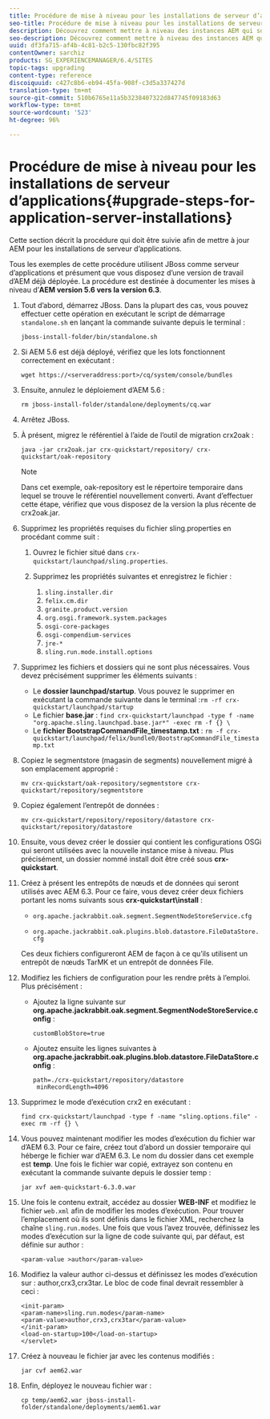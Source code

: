 ```yaml
---
title: Procédure de mise à niveau pour les installations de serveur d’applications
seo-title: Procédure de mise à niveau pour les installations de serveur d’applications
description: Découvrez comment mettre à niveau des instances AEM qui sont déployées par le biais de serveurs d’applications.
seo-description: Découvrez comment mettre à niveau des instances AEM qui sont déployées par le biais de serveurs d’applications.
uuid: df3fa715-af4b-4c81-b2c5-130fbc82f395
contentOwner: sarchiz
products: SG_EXPERIENCEMANAGER/6.4/SITES
topic-tags: upgrading
content-type: reference
discoiquuid: c427c8b6-eb94-45fa-908f-c3d5a337427d
translation-type: tm+mt
source-git-commit: 510b6765e11a5b3238407322d847745f09183d63
workflow-type: tm+mt
source-wordcount: '523'
ht-degree: 96%

---
```



# Procédure de mise à niveau pour les installations de serveur d’applications{#upgrade-steps-for-application-server-installations}

Cette section décrit la procédure qui doit être suivie afin de mettre à jour AEM pour les installations de serveur d’applications.

Tous les exemples de cette procédure utilisent JBoss comme serveur d’applications et présument que vous disposez d’une version de travail d’AEM déjà déployée. La procédure est destinée à documenter les mises à niveau d’**AEM version 5.6 vers la version 6.3**.

1. Tout d’abord, démarrez JBoss. Dans la plupart des cas, vous pouvez effectuer cette opération en exécutant le script de démarrage `standalone.sh` en lançant la commande suivante depuis le terminal :

   ```shell
   jboss-install-folder/bin/standalone.sh
   ```

1. Si AEM 5.6 est déjà déployé, vérifiez que les lots fonctionnent correctement en exécutant :

   ```shell
   wget https://<serveraddress:port>/cq/system/console/bundles
   ```

1. Ensuite, annulez le déploiement d’AEM 5.6 :

   ```shell
   rm jboss-install-folder/standalone/deployments/cq.war
   ```

1. Arrêtez JBoss.

1. À présent, migrez le référentiel à l’aide de l’outil de migration crx2oak :

   ```shell
   java -jar crx2oak.jar crx-quickstart/repository/ crx-quickstart/oak-repository
   ```

   >[!NOTE]
   >
   >Dans cet exemple, oak-repository est le répertoire temporaire dans lequel se trouve le référentiel nouvellement converti. Avant d’effectuer cette étape, vérifiez que vous disposez de la version la plus récente de crx2oak.jar.

1. Supprimez les propriétés requises du fichier sling.properties en procédant comme suit :

   1. Ouvrez le fichier situé dans `crx-quickstart/launchpad/sling.properties`.
   1. Supprimez les propriétés suivantes et enregistrez le fichier :

      1. `sling.installer.dir`
      1. `felix.cm.dir`
      1. `granite.product.version`
      1. `org.osgi.framework.system.packages`
      1. `osgi-core-packages`
      1. `osgi-compendium-services`
      1. `jre-*`
      1. `sling.run.mode.install.options`

1. Supprimez les fichiers et dossiers qui ne sont plus nécessaires. Vous devez précisément supprimer les éléments suivants :

   * Le **dossier launchpad/startup**. Vous pouvez le supprimer en exécutant la commande suivante dans le terminal :`rm -rf crx-quickstart/launchpad/startup`
   * Le fichier **base.jar** : `find crx-quickstart/launchpad -type f -name "org.apache.sling.launchpad.base.jar*" -exec rm -f {} \`
   * Le **fichier BootstrapCommandFile_timestamp.txt** : `rm -f crx-quickstart/launchpad/felix/bundle0/BootstrapCommandFile_timestamp.txt`

1. Copiez le segmentstore (magasin de segments) nouvellement migré à son emplacement approprié :

   ```shell
   mv crx-quickstart/oak-repository/segmentstore crx-quickstart/repository/segmentstore
   ```

1. Copiez également l’entrepôt de données :

   ```shell
   mv crx-quickstart/repository/repository/datastore crx-quickstart/repository/datastore
   ```

1. Ensuite, vous devez créer le dossier qui contient les configurations OSGi qui seront utilisées avec la nouvelle instance mise à niveau. Plus précisément, un dossier nommé install doit être créé sous **crx-quickstart**.

1. Créez à présent les entrepôts de nœuds et de données qui seront utilisés avec AEM 6.3. Pour ce faire, vous devez créer deux fichiers portant les noms suivants sous **crx-quickstart\install** :

   * `org.apache.jackrabbit.oak.segment.SegmentNodeStoreService.cfg`

   * `org.apache.jackrabbit.oak.plugins.blob.datastore.FileDataStore.cfg`

   Ces deux fichiers configureront AEM de façon à ce qu’ils utilisent un entrepôt de nœuds TarMK et un entrepôt de données File.

1. Modifiez les fichiers de configuration pour les rendre prêts à l’emploi. Plus précisément :

   * Ajoutez la ligne suivante sur **org.apache.jackrabbit.oak.segment.SegmentNodeStoreService.config** :

      `customBlobStore=true`

   * Ajoutez ensuite les lignes suivantes à **org.apache.jackrabbit.oak.plugins.blob.datastore.FileDataStore.config** : 

      ```
      path=./crx-quickstart/repository/datastore
       minRecordLength=4096
      ```

1. Supprimez le mode d’exécution crx2 en exécutant :

   ```shell
   find crx-quickstart/launchpad -type f -name "sling.options.file" -exec rm -rf {} \
   ```

1. Vous pouvez maintenant modifier les modes d’exécution du fichier war d’AEM 6.3. Pour ce faire, créez tout d’abord un dossier temporaire qui héberge le fichier war d’AEM 6.3. Le nom du dossier dans cet exemple est **temp**. Une fois le fichier war copié, extrayez son contenu en exécutant la commande suivante depuis le dossier temp :

   ```shell
   jar xvf aem-quickstart-6.3.0.war
   ```

1. Une fois le contenu extrait, accédez au dossier **WEB-INF** et modifiez le fichier `web.xml` afin de modifier les modes d’exécution. Pour trouver l’emplacement où ils sont définis dans le fichier XML, recherchez la chaîne `sling.run.modes`. Une fois que vous l’avez trouvée, définissez les modes d’exécution sur la ligne de code suivante qui, par défaut, est définie sur author :

   ```shell
   <param-value >author</param-value>
   ```

1. Modifiez la valeur author ci-dessus et définissez les modes d’exécution sur : author,crx3,crx3tar. Le bloc de code final devrait ressembler à ceci : 

   ```
   <init-param>
   <param-name>sling.run.modes</param-name>
   <param-value>author,crx3,crx3tar</param-value>
   </init-param>
   <load-on-startup>100</load-on-startup>
   </servlet>
   ```

1. Créez à nouveau le fichier jar avec les contenus modifiés :

   ```shell
   jar cvf aem62.war
   ```

1. Enfin, déployez le nouveau fichier war :

   ```shell
   cp temp/aem62.war jboss-install-folder/standalone/deployments/aem61.war
   ```


